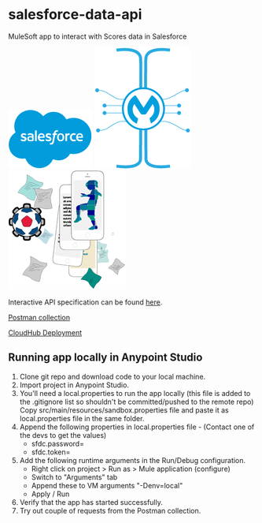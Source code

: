 # salesforce-data-api

MuleSoft app to interact with Scores data in Salesforce

![](https://github.com/AmericaSCORESBayArea/scoreslabs/blob/main/images/Salesforce_logo_basic.png)
![](https://github.com/AmericaSCORESBayArea/scoreslabs/blob/main/images/ASBA_mule-API-logo.png)
![](https://github.com/AmericaSCORESBayArea/scoreslabs/blob/main/images/ASBA_Scores-Apps.png)

Interactive API specification can be found [here](https://anypoint.mulesoft.com/exchange/portals/americascores-bayarea/6c091e72-50d1-49ac-b04d-ee5bb9bc9dbd/salesforce-data-api/minor/3.0/console/summary/).

[Postman collection](https://github.com/AmericaSCORESBayArea/salesforce-data-api/blob/master/Scores%20-%20Salesforce%20Data%20API.postman_collection.json)

[CloudHub Deployment](https://github.com/AmericaSCORESBayArea/salesforce-data-api/blob/master/cloudhub-deployment.md)

## Running app locally in Anypoint Studio

1. Clone git repo and download code to your local machine.
2. Import project in Anypoint Studio.
3. You'll need a local.properties to run the app locally (this file is added to the .gitignore list so shouldn't be committed/pushed to the remote repo)
   Copy src/main/resources/sandbox.properties file and paste it as local.properties file in the same folder.
5. Append the following properties in local.properties file - (Contact one of the devs to get the values)
    - sfdc.password=<value> 
    - sfdc.token=<value>
6. Add the following runtime arguments in the Run/Debug configuration.
    - Right click on project > Run as > Mule application (configure)
    - Switch to "Arguments" tab
    - Append these to VM arguments "-Denv=local"
    - Apply / Run
7. Verify that the app has started successfully.
8. Try out couple of requests from the Postman collection.
  
